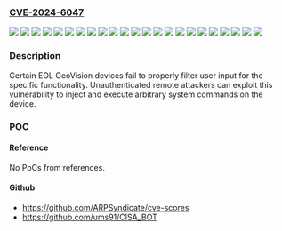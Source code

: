 ### [CVE-2024-6047](https://cve.mitre.org/cgi-bin/cvename.cgi?name=CVE-2024-6047)
![](https://img.shields.io/static/v1?label=Product&message=GV%20VS04A&color=blue)
![](https://img.shields.io/static/v1?label=Product&message=GV%20VS04H&color=blue)
![](https://img.shields.io/static/v1?label=Product&message=GV-VS14_VS14&color=blue)
![](https://img.shields.io/static/v1?label=Product&message=GVLX%204%20V2&color=blue)
![](https://img.shields.io/static/v1?label=Product&message=GVLX%204%20V3&color=blue)
![](https://img.shields.io/static/v1?label=Product&message=GV_DSP_LPR_V2&color=blue)
![](https://img.shields.io/static/v1?label=Product&message=GV_GM8186_VS14&color=blue)
![](https://img.shields.io/static/v1?label=Product&message=GV_IPCAMD_GV_BX130&color=blue)
![](https://img.shields.io/static/v1?label=Product&message=GV_IPCAMD_GV_BX1500&color=blue)
![](https://img.shields.io/static/v1?label=Product&message=GV_IPCAMD_GV_CB220&color=blue)
![](https://img.shields.io/static/v1?label=Product&message=GV_IPCAMD_GV_EBL1100&color=blue)
![](https://img.shields.io/static/v1?label=Product&message=GV_IPCAMD_GV_EFD1100&color=blue)
![](https://img.shields.io/static/v1?label=Product&message=GV_IPCAMD_GV_FD2410&color=blue)
![](https://img.shields.io/static/v1?label=Product&message=GV_IPCAMD_GV_FD3400&color=blue)
![](https://img.shields.io/static/v1?label=Product&message=GV_IPCAMD_GV_FE3401&color=blue)
![](https://img.shields.io/static/v1?label=Product&message=GV_IPCAMD_GV_FE420&color=blue)
![](https://img.shields.io/static/v1?label=Product&message=GV_VS03&color=blue)
![](https://img.shields.io/static/v1?label=Product&message=GV_VS216XX&color=blue)
![](https://img.shields.io/static/v1?label=Product&message=GV_VS2410&color=blue)
![](https://img.shields.io/static/v1?label=Product&message=GV_VS28XX&color=blue)
![](https://img.shields.io/static/v1?label=Version&message=0%20&color=brightgreen)
![](https://img.shields.io/static/v1?label=Version&message=all%20&color=brightgreen)
![](https://img.shields.io/static/v1?label=Vulnerability&message=CWE-78%20Improper%20Neutralization%20of%20Special%20Elements%20used%20in%20an%20OS%20Command%20('OS%20Command%20Injection')&color=brightgreen)

### Description

Certain EOL GeoVision devices fail to properly filter user input for the specific functionality. Unauthenticated remote attackers can exploit this vulnerability to inject and execute arbitrary system commands on the device.

### POC

#### Reference
No PoCs from references.

#### Github
- https://github.com/ARPSyndicate/cve-scores
- https://github.com/ums91/CISA_BOT

